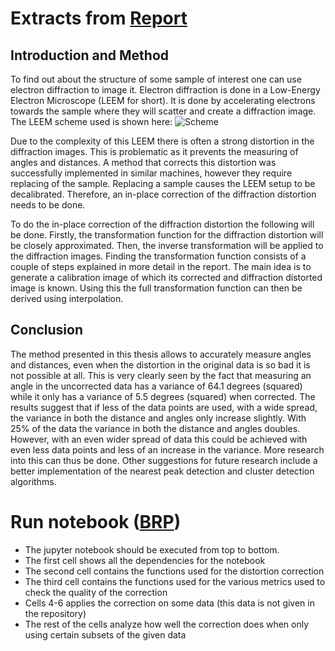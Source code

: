 # Extracts from [Report](Report.pdf)
## Introduction and Method
To find out about the structure of some sample of interest one can use electron diffraction to image it. Electron diffraction is done in a Low-Energy Electron Microscope (LEEM for short). It is done by accelerating electrons towards the sample where they will scatter and create a diffraction image. The LEEM scheme used is shown here: ![Scheme](https://github.com/quantagenmtg/portfolio/blob/ec2ae72e9c7808cd9747949c9cfd1985cfd60644/In-place%20correction%20of%20diffraction%20distortion%20in%20Low-Energy%20Electron%20Microscopy/Figures/Scheme.png)

Due to the complexity of this LEEM there is often a strong distortion in the diffraction images. This is problematic as it prevents the measuring of angles and distances. A method that corrects this distortion was successfully implemented in similar machines, however they require replacing of the sample. Replacing a sample causes the LEEM setup to be decalibrated. Therefore, an in-place correction of the diffraction distortion needs to be done.

To do the in-place correction of the diffraction distortion the following will be done. Firstly, the transformation function for the diffraction distortion will be closely approximated. Then, the inverse transformation will be applied to the diffraction images. Finding the transformation function consists of a couple of steps explained in more detail in the report. The main idea is to generate a calibration image of which its corrected and diffraction distorted image is known. Using this the full transformation function can then be derived using interpolation.

## Conclusion
The method presented in this thesis allows to accurately measure angles and distances, even when the distortion in the original data is so bad it is not possible at all. This is very clearly seen by the fact that measuring an angle in the uncorrected data has a variance of 64.1 degrees (squared) while it only has a variance of 5.5 degrees (squared) when corrected. The results suggest that if less of the data points are used, with a wide spread, the variance in both the distance and angles only increase slightly. With 25% of the data the variance in both the distance and angles doubles. However, with an even wider spread of data this could be achieved with even less data points and less of an increase in the variance. More research into this can thus be done. Other suggestions for future research include a better implementation of the nearest peak detection and cluster detection algorithms.

# Run notebook ([BRP](BRP.ipynb))
- The jupyter notebook should be executed from top to bottom.
- The first cell shows all the dependencies for the notebook
- The second cell contains the functions used for the distortion correction
- The third cell contains the functions used for the various metrics used to check the quality of the correction
- Cells 4-6 applies the correction on some data (this data is not given in the repository)
- The rest of the cells analyze how well the correction does when only using certain subsets of the given data
